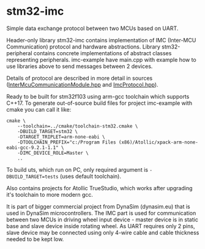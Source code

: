 # stm32-imc
Simple data exchange protocol between two MCUs based on UART.

Header-only library stm32-imc contains implementation of IMC (Inter-MCU Communication) protocol and hardware abstractions.
Library stm32-peripheral contains concrete implementations of abstract classes representing peripherals.
imc-example have main.cpp with example how to use libraries above to send messages between 2 devices.

Details of protocol are described in more detail in sources
([InterMcuCommunicationModule.hpp](stm32-imc/include/imc/InterMcuCommunicationModule.hpp) and [ImcProtocol.hpp](stm32-imc/include/imc/ImcProtocol.hpp)).

Ready to be built for stm32f103 using arm-gcc toolchain which supports C++17.
To generate out-of-source build files for project imc-example with cmake you can call it like:
```
cmake \
    --toolchain=../cmake/toolchain-stm32.cmake \
    -DBUILD_TARGET=stm32 \
    -DTARGET_TRIPLET=arm-none-eabi \
    -DTOOLCHAIN_PREFIX="c:/Program Files (x86)/Atollic/xpack-arm-none-eabi-gcc-9.2.1-1.1" \
    -DIMC_DEVICE_ROLE=Master \
    ..
```
To build uts, which run on PC, only required argument is `-DBUILD_TARGET=tests` (uses default toolchain).

Also contains projects for Atollic TrueStudio, which works after upgrading it's toolchain to more modern gcc.

It is part of bigger commercial project from DynaSim (dynasim.eu) that is used in DynaSim microcontrollers.
The IMC part is used for communication between two MCUs in driving wheel input device -
master device is in static base and slave device inside rotating wheel. As UART requires only 2 pins,
slave device may be connected using only 4-wire cable and cable thickness needed to be kept low.
